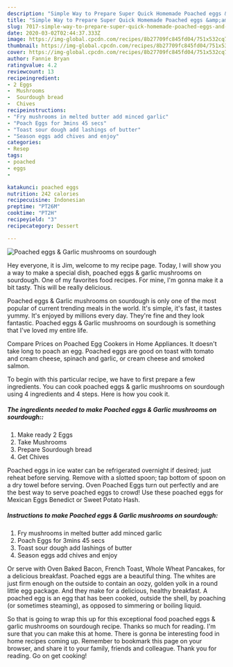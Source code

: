 ```yaml
---
description: "Simple Way to Prepare Super Quick Homemade Poached eggs &amp;amp; Garlic mushrooms on sourdough"
title: "Simple Way to Prepare Super Quick Homemade Poached eggs &amp;amp; Garlic mushrooms on sourdough"
slug: 7017-simple-way-to-prepare-super-quick-homemade-poached-eggs-and-amp-garlic-mushrooms-on-sourdough
date: 2020-03-02T02:44:37.333Z
image: https://img-global.cpcdn.com/recipes/8b27709fc845fd04/751x532cq70/poached-eggs-garlic-mushrooms-on-sourdough-recipe-main-photo.jpg
thumbnail: https://img-global.cpcdn.com/recipes/8b27709fc845fd04/751x532cq70/poached-eggs-garlic-mushrooms-on-sourdough-recipe-main-photo.jpg
cover: https://img-global.cpcdn.com/recipes/8b27709fc845fd04/751x532cq70/poached-eggs-garlic-mushrooms-on-sourdough-recipe-main-photo.jpg
author: Fannie Bryan
ratingvalue: 4.2
reviewcount: 13
recipeingredient:
- 2 Eggs
-  Mushrooms
-  Sourdough bread
-  Chives
recipeinstructions:
- "Fry mushrooms in melted butter add minced garlic"
- "Poach Eggs for 3mins 45 secs"
- "Toast sour dough add lashings of butter"
- "Season eggs add chives and enjoy"
categories:
- Resep
tags:
- poached
- eggs
- 

katakunci: poached eggs 
nutrition: 242 calories
recipecuisine: Indonesian
preptime: "PT26M"
cooktime: "PT2H"
recipeyield: "3"
recipecategory: Dessert

---
```



![Poached eggs &amp; Garlic mushrooms on sourdough](https://img-global.cpcdn.com/recipes/8b27709fc845fd04/751x532cq70/poached-eggs-garlic-mushrooms-on-sourdough-recipe-main-photo.jpg)

Hey everyone, it is Jim, welcome to my recipe page. Today, I will show you a way to make a special dish, poached eggs &amp; garlic mushrooms on sourdough. One of my favorites food recipes. For mine, I'm gonna make it a bit tasty. This will be really delicious.

Poached eggs &amp; Garlic mushrooms on sourdough is only one of the most popular of current trending meals in the world. It's simple, it's fast, it tastes yummy. It's enjoyed by millions every day. They're fine and they look fantastic. Poached eggs &amp; Garlic mushrooms on sourdough is something that I've loved my entire life.

Compare Prices on Poached Egg Cookers in Home Appliances. It doesn&#39;t take long to poach an egg. Poached eggs are good on toast with tomato and cream cheese, spinach and garlic, or cream cheese and smoked salmon.


To begin with this particular recipe, we have to first prepare a few ingredients. You can cook poached eggs &amp; garlic mushrooms on sourdough using 4 ingredients and 4 steps. Here is how you cook it.

##### The ingredients needed to make Poached eggs &amp; Garlic mushrooms on sourdough::

1. Make ready 2 Eggs
1. Take  Mushrooms
1. Prepare  Sourdough bread
1. Get  Chives


Poached eggs in ice water can be refrigerated overnight if desired; just reheat before serving. Remove with a slotted spoon; tap bottom of spoon on a dry towel before serving. Oven Poached Eggs turn out perfectly and are the best way to serve poached eggs to crowd! Use these poached eggs for Mexican Eggs Benedict or Sweet Potato Hash. 

##### Instructions to make Poached eggs &amp; Garlic mushrooms on sourdough:

1. Fry mushrooms in melted butter add minced garlic
1. Poach Eggs for 3mins 45 secs
1. Toast sour dough add lashings of butter
1. Season eggs add chives and enjoy


Or serve with Oven Baked Bacon, French Toast, Whole Wheat Pancakes, for a delicious breakfast. Poached eggs are a beautiful thing. The whites are just firm enough on the outside to contain an oozy, golden yolk in a round little egg package. And they make for a delicious, healthy breakfast. A poached egg is an egg that has been cooked, outside the shell, by poaching (or sometimes steaming), as opposed to simmering or boiling liquid. 

So that is going to wrap this up for this exceptional food poached eggs &amp; garlic mushrooms on sourdough recipe. Thanks so much for reading. I'm sure that you can make this at home. There is gonna be interesting food in home recipes coming up. Remember to bookmark this page on your browser, and share it to your family, friends and colleague. Thank you for reading. Go on get cooking!
